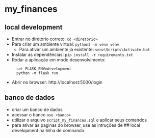# my_finances

## local development

- Entrar no diretorio correto: `cd <diretório>`
- Para criar um ambiente virtual: `python3 -m venv venv`
  - Para ativar um ambiente já existente: `venv\Scripts\Activate.bat`
- Instalar as dependências: `pip install -r requirements.txt`
- Rodar a aplicação em modo desenvolvimento:
  ```
    set FLASK_ENV=development
    python -m flask run
  ```
- Abrir no browser: http://localhost:5000/login

## banco de dados
- criar um banco de dados
- acessar o banco `use <banco>`
- utilizar o arquivo `script_my_finances.sql` e aplicar seus comandos
- para ativar as paginas do browser, use as intruções de ## local development na linha de comnando
